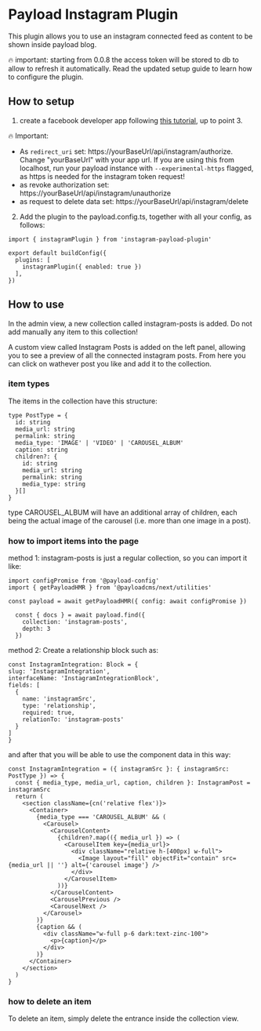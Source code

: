# Payload Instagram Plugin

This plugin allows you to use an instagram connected feed as content to be shown inside payload blog.

🔥 important: starting from 0.0.8 the access token will be stored to db to allow to refresh it automatically. Read the updated setup guide to learn how to configure the plugin.

## How to setup
1. create a facebook developer app following [this tutorial](https://developers.facebook.com/docs/instagram-basic-display-api/getting-started), up to point 3. 

🔥 Important:
- As ```redirect_uri``` set: https://yourBaseUrl/api/instagram/authorize. Change "yourBaseUrl" with your app url. If you are using this from localhost, run your payload instance with ```--experimental-https``` flagged, as https is needed for the instagram token request!
- as revoke authorization set: https://yourBaseUrl/api/instagram/unauthorize
- as request to delete data set: https://yourBaseUrl/api/instagram/delete

2. Add the plugin to the payload.config.ts, together with all your config, as follows:

```
import { instagramPlugin } from 'instagram-payload-plugin'

export default buildConfig({
  plugins: [
    instagramPlugin({ enabled: true })
  ],
})
```

## How to use

In the admin view, a new collection called instagram-posts is added. Do not add manually any item to this collection!

A custom view called Instagram Posts is added on the left panel, allowing you to see a preview of all the connected instagram posts. From here you can click on wathever post you like and add it to the collection.

### item types
The items in the collection have this structure:

```
type PostType = {
  id: string
  media_url: string
  permalink: string
  media_type: 'IMAGE' | 'VIDEO' | 'CAROUSEL_ALBUM'
  caption: string
  children?: {
    id: string
    media_url: string
    permalink: string
    media_type: string
  }[]
}
```

type CAROUSEL_ALBUM will have an additional array of children, each being the actual image of the carousel (i.e. more than one image in a post).

### how to import items into the page

method 1: instagram-posts is just a regular collection, so you can import it like:

```
import configPromise from '@payload-config'
import { getPayloadHMR } from '@payloadcms/next/utilities'

const payload = await getPayloadHMR({ config: await configPromise })

  const { docs } = await payload.find({
    collection: 'instagram-posts',
    depth: 3
  })
  ```

  method 2: Create a relationship block such as:
  ```
  const InstagramIntegration: Block = {
  slug: 'InstagramIntegration',
  interfaceName: 'InstagramIntegrationBlock',
  fields: [
    {
      name: 'instagramSrc',
      type: 'relationship',
      required: true,
      relationTo: 'instagram-posts'
    }
  ]
}
```

and after that you will be able to use the component data in this way:

```
const InstagramIntegration = ({ instagramSrc }: { instagramSrc: PostType }) => {
  const { media_type, media_url, caption, children }: InstagramPost = instagramSrc
  return (
    <section className={cn('relative flex')}>
      <Container>
        {media_type === 'CAROUSEL_ALBUM' && (
          <Carousel>
            <CarouselContent>
              {children?.map(({ media_url }) => (
                <CarouselItem key={media_url}>
                  <div className="relative h-[400px] w-full">
                    <Image layout="fill" objectFit="contain" src={media_url || ''} alt={'carousel image'} />
                  </div>
                </CarouselItem>
              ))}
            </CarouselContent>
            <CarouselPrevious />
            <CarouselNext />
          </Carousel>
        )}
        {caption && (
          <div className="w-full p-6 dark:text-zinc-100">
            <p>{caption}</p>
          </div>
        )}
      </Container>
    </section>
  )
}
```

### how to delete an item
To delete an item, simply delete the entrance inside the collection view.


